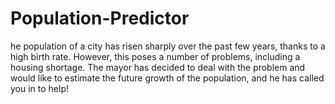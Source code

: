 # Population-Predictor
he population of a city has risen sharply over the past few years, thanks to a high birth rate. However, this poses a number of problems, including a housing shortage. The mayor has decided to deal with the problem and would like to estimate the future growth of the population, and he has called you in to help!
